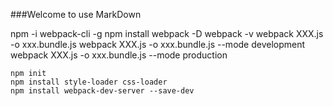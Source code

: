 ###Welcome to use MarkDown

npm -i webpack-cli -g
npm install webpack -D
webpack -v
webpack XXX.js -o xxx.bundle.js
	webpack XXX.js -o xxx.bundle.js --mode development
	webpack XXX.js -o xxx.bundle.js	--mode production
	
	npm init
	npm install style-loader css-loader
	npm install webpack-dev-server --save-dev


